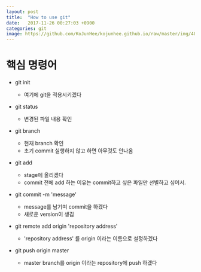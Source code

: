 ```yaml
---
layout: post
title:  "How to use git"
date:   2017-11-26 00:27:03 +0900
categories: git
image: https://github.com/KoJunHee/kojunhee.github.io/raw/master/img/48.png
---
```


# 핵심 명령어 

- git init
	
	- 여기에 git을 적용시키겠다

- git status

	- 변경된 파일 내용 확인 

- git branch

	- 현재 branch 확인
	- 초기 commit 실행하지 않고 하면 아무것도 안나옴

- git add 

	- stage에 올리겠다
	- commit 전에 add 하는 이유는 commit하고 싶은 파일만 선별하고 싶어서.

- git commit -m 'message'

	- message를 남기며 commit을 하겠다
	- 새로운 version이 생김

- git remote add origin 'repository address'

	- 'repository address' 를 origin 이라는 이름으로 설정하겠다

- git push origin master

	- master branch를 origin 이라는 repository에 push 하겠다





